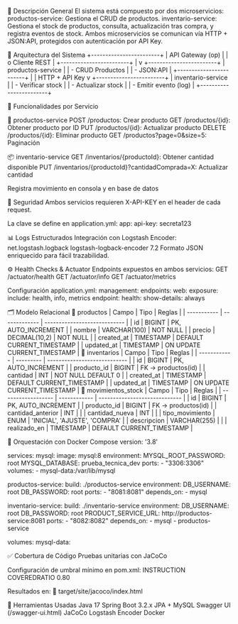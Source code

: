 🧩 Descripción General
El sistema está compuesto por dos microservicios:
productos-service: Gestiona el CRUD de productos.
inventario-service: Gestiona el stock de productos, consulta, actualización tras compra, y registra eventos de stock.
Ambos microservicios se comunican vía HTTP + JSON:API, protegidos con autenticación por API Key.

📐 Arquitectura del Sistema
                                                +------------------------+
                                                |     API Gateway (op)   |
                                                |      o Cliente REST    |
                                                +------------------------+
                                                          |
                                                          v
                                                +------------------------+
                                                | productos-service      |
                                                | - CRUD Productos       |
                                                | - JSON:API             |
                                                +------------------------+
                                                          |
                                                          | HTTP + API Key
                                                          v
                                                +------------------------+
                                                | inventario-service     |
                                                | - Verificar stock      |
                                                | - Actualizar stock     |
                                                | - Emitir evento (log)  |
                                                +------------------------+

📄 Funcionalidades por Servicio

🧾 productos-service
POST /productos: Crear producto
GET /productos/{id}: Obtener producto por ID
PUT /productos/{id}: Actualizar producto
DELETE /productos/{id}: Eliminar producto
GET /productos?page=0&size=5: Paginación

📦 inventario-service
GET /inventarios/{productoId}: Obtener cantidad disponible
PUT /inventarios/{productoId}?cantidadComprada=X: Actualizar cantidad

Registra movimiento en consola y en base de datos

🔐 Seguridad
Ambos servicios requieren X-API-KEY en el header de cada request.

La clave se define en application.yml:
app:
  api-key: secreta123

📊 Logs Estructurados
Integración con Logstash Encoder:
<dependency>
  <groupId>net.logstash.logback</groupId>
  <artifactId>logstash-logback-encoder</artifactId>
  <version>7.2</version>
</dependency>
Formato JSON enriquecido para fácil trazabilidad.

⚙️ Health Checks & Actuator
Endpoints expuestos en ambos servicios:
GET /actuator/health
GET /actuator/info
GET /actuator/metrics

Configuración application.yml:
management:
  endpoints:
    web:
      exposure:
        include: health, info, metrics
  endpoint:
    health:
      show-details: always

🗂️ Modelo Relacional
📌 productos
| Campo       | Tipo          | Reglas                       |
| ----------- | ------------- | ---------------------------- |
| id          | BIGINT        | PK, AUTO\_INCREMENT          |
| nombre      | VARCHAR(100)  | NOT NULL                     |
| precio      | DECIMAL(10,2) | NOT NULL                     |
| created\_at | TIMESTAMP     | DEFAULT CURRENT\_TIMESTAMP   |
| updated\_at | TIMESTAMP     | ON UPDATE CURRENT\_TIMESTAMP |
📌 inventarios
| Campo        | Tipo      | Reglas                       |
| ------------ | --------- | ---------------------------- |
| id           | BIGINT    | PK, AUTO\_INCREMENT          |
| producto\_id | BIGINT    | FK → productos(id)           |
| cantidad     | INT       | NOT NULL DEFAULT 0           |
| created\_at  | TIMESTAMP | DEFAULT CURRENT\_TIMESTAMP   |
| updated\_at  | TIMESTAMP | ON UPDATE CURRENT\_TIMESTAMP |
📌 movimientos_stock
| Campo              | Tipo         | Reglas                        |
| ------------------ | ------------ | ----------------------------- |
| id                 | BIGINT       | PK, AUTO\_INCREMENT           |
| producto\_id       | BIGINT       | FK → productos(id)            |
| cantidad\_anterior | INT          |                               |
| cantidad\_nueva    | INT          |                               |
| tipo\_movimiento   | ENUM         | 'INICIAL', 'AJUSTE', 'COMPRA' |
| descripcion        | VARCHAR(255) |                               |
| realizado\_en      | TIMESTAMP    | DEFAULT CURRENT\_TIMESTAMP    |

🐳 Orquestación con Docker Compose
version: '3.8'

services:
  mysql:
    image: mysql:8
    environment:
      MYSQL_ROOT_PASSWORD: root
      MYSQL_DATABASE: prueba_tecnica_dev
    ports:
      - "3306:3306"
    volumes:
      - mysql-data:/var/lib/mysql

  productos-service:
    build: ./productos-service
    environment:
      DB_USERNAME: root
      DB_PASSWORD: root
    ports:
      - "8081:8081"
    depends_on:
      - mysql

  inventario-service:
    build: ./inventario-service
    environment:
      DB_USERNAME: root
      DB_PASSWORD: root
      PRODUCT_SERVICE_URL: http://productos-service:8081
    ports:
      - "8082:8082"
    depends_on:
      - mysql
      - productos-service

volumes:
  mysql-data:

✅ Cobertura de Código
Pruebas unitarias con JaCoCo

Configuración de umbral mínimo en pom.xml:
<limit>
  <counter>INSTRUCTION</counter>
  <value>COVEREDRATIO</value>
  <minimum>0.80</minimum>
</limit>

Resultados en:
📂 target/site/jacoco/index.html

🧪 Herramientas Usadas
Java 17
Spring Boot 3.2.x
JPA + MySQL
Swagger UI (/swagger-ui.html)
JaCoCo
Logstash Encoder
Docker